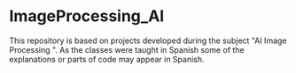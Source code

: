 # ImageProcessing_AI
This repository is based on projects developed during  the subject "AI Image Processing ". As the classes were taught in Spanish some of the explanations or parts of code may appear in Spanish.
